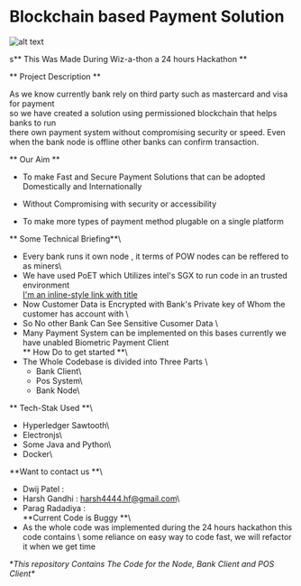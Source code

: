# Blockchain based Payment Solution 

![alt text](https://i.ibb.co/gVLmrj5/Untitled-Diagram.jpg)



s** This Was Made During Wiz-a-thon a 24 hours Hackathon **

** Project Description **

As we know currently bank rely on third party such as mastercard and visa for payment \
so we have created a solution using permissioned blockchain that helps banks to run \
there own payment system without compromising security or speed. Even when the bank node
is offline other banks can confirm transaction. 

** Our Aim **
- To make Fast and Secure Payment Solutions that can be adopted Domestically and Internationally

- Without Compromising with security or accessibility

- To make more types of payment method plugable on a single platform

** Some Technical Briefing**\
- Every bank runs it own node , it terms of POW nodes can be reffered to as miners\
- We have used PoET which Utilizes intel's SGX to run code in an trusted environment\
[I'm an inline-style link with title](https://bitcoinexchangeguide.com/intels-poet-proof-of-elapsed-time-blockchain-consensus-algorithm/ "More About PoET consensus")
- Now Customer Data is Encrypted with Bank's Private key of Whom the customer has account with \
- So No other Bank Can See Sensitive Cusomer Data \
- Many Payment System can be implemented on this bases currently we have unabled Biometric Payment Client\
** How Do to get started **\
- The Whole Codebase is divided into Three Parts \
  - Bank Client\
  - Pos System\
  - Bank Node\

** Tech-Stak Used **\
- Hyperledger Sawtooth\
- Electronjs\
- Some Java and Python\
- Docker\

**Want to contact us **\
- Dwij Patel : 
- Harsh Gandhi : harsh4444.hf@gmail.com\
- Parag Radadiya :\
**Current Code is Buggy **\
- As the whole code was implemented during the 24 hours hackathon this code contains \ 
  some reliance on easy way to code fast, we will refactor it when we get time

**This repository Contains The Code for the Node, Bank Client and POS Client\**


    
